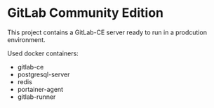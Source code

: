 # GitLab Community Edition

This project contains a GitLab-CE server ready to run in a prodcution environment.

Used docker containers:

- gitlab-ce
- postgresql-server
- redis
- portainer-agent
- gitlab-runner